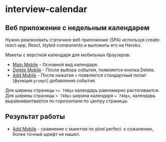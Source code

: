 # interview-calendar

## Веб приложение с недельным календарем
Нужно реализовать статичное веб приложение (SPA) используя create-react-app, React, styled-components и выложить его на Heroku.

Макеты c версткой календаря для мобильных браузеров:

* [Main Mobile](https://github.com/startikofficial/interview-calendar/master/hidden_images/1.%20Main%20Mobile@2x.png) - Основной вид календаря.
* [Delete Mobile](https://github.com/startikofficial/interview-calendar/master/hidden_images/2.%20Delete%20Mobile@2x.png) - После выбора события, появляется кнопка Delete.
* [Add Mobile](https://github.com/startikofficial/interview-calendar/master/hidden_images/3.%20Add%20Mobile@2x.png) - После нажатия `+` появляется стандартный попап (функция `prompt`) добавления события.

Для ширины страницы `<= 740px` календарь равномерно растягивается. Для ширины страницы `> 740px` ширина календаря `= 740px`, календарь выравнивантвается по горизонтали по центру страницы.

## Результат работы
* [Add Mobile](https://github.com/startikofficial/interview-calendar/blob/master/hidden_images/pixel%20perfect.png) - сравнение с макетом по pixel perfect. к сожалению, более точный шрифт не нашел.
